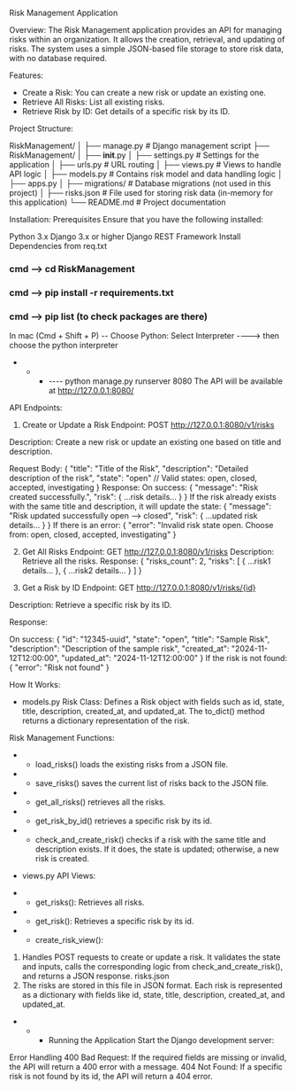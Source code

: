 Risk Management Application

Overview:
The Risk Management application provides an API for managing risks within an organization. It allows the creation, retrieval, and updating of risks. The system uses a simple JSON-based file storage to store risk data, with no database required.

Features:
* Create a Risk: You can create a new risk or update an existing one.
* Retrieve All Risks: List all existing risks.
* Retrieve Risk by ID: Get details of a specific risk by its ID.

Project Structure:

RiskManagement/
│
├── manage.py                # Django management script
├── RiskManagement/
│   ├── __init__.py
│   ├── settings.py          # Settings for the application
│   ├── urls.py              # URL routing
│   ├── views.py             # Views to handle API logic
│   ├── models.py            # Contains risk model and data handling logic
│   ├── apps.py
│   ├── migrations/          # Database migrations (not used in this project)
│
├── risks.json               # File used for storing risk data (in-memory for this application)
└── README.md                # Project documentation


Installation:
Prerequisites
Ensure that you have the following installed:

Python 3.x
Django 3.x or higher
Django REST Framework
Install Dependencies from req.txt
###  cmd --> cd RiskManagement
###  cmd --> pip install -r requirements.txt
###  cmd --> pip list (to check packages are there)

In mac (Cmd + Shift + P) -- Choose Python: Select Interpreter ----> then choose the python interpreter

* * * ---- python manage.py runserver 8080
The API will be available at http://127.0.0.1:8080/



API Endpoints:
1. Create or Update a Risk
Endpoint: POST http://127.0.0.1:8080/v1/risks

Description: Create a new risk or update an existing one based on title and description.

Request Body:
{
    "title": "Title of the Risk",
    "description": "Detailed description of the risk",
    "state": "open"  // Valid states: open, closed, accepted, investigating
}
Response:
On success:
{
    "message": "Risk created successfully.",
    "risk": { ...risk details... }
}
If the risk already exists with the same title and description, it will update the state:
{
    "message": "Risk updated successfully open --> closed",
    "risk": { ...updated risk details... }
}
If there is an error:
{
    "error": "Invalid risk state open. Choose from: open, closed, accepted, investigating"
}


2. Get All Risks
Endpoint: GET http://127.0.0.1:8080/v1/risks
Description: Retrieve all the risks.
Response:
{
    "risks_count": 2,
    "risks": [
        { ...risk1 details... },
        { ...risk2 details... }
    ]
}


3. Get a Risk by ID
Endpoint: GET http://127.0.0.1:8080/v1/risks/{id}

Description: Retrieve a specific risk by its ID.

Response:

On success:
{
    "id": "12345-uuid",
    "state": "open",
    "title": "Sample Risk",
    "description": "Description of the sample risk",
    "created_at": "2024-11-12T12:00:00",
    "updated_at": "2024-11-12T12:00:00"
}
If the risk is not found:
{
    "error": "Risk not found"
}


How It Works:
* models.py
Risk Class: 
Defines a Risk object with fields such as id, state, title, description, created_at, and updated_at. The to_dict() method returns a dictionary representation of the risk.

Risk Management Functions:
* * load_risks() loads the existing risks from a JSON file.
* * save_risks() saves the current list of risks back to the JSON file.
* * get_all_risks() retrieves all the risks.
* * get_risk_by_id() retrieves a specific risk by its id.
* * check_and_create_risk() checks if a risk with the same title and description exists. If it does, the state is updated; otherwise, a new risk is created.


* views.py
API Views:
* * get_risks(): Retrieves all risks.
* * get_risk(): Retrieves a specific risk by its id.
* * create_risk_view(): 
1. Handles POST requests to create or update a risk. It validates the state and inputs, calls the corresponding logic from check_and_create_risk(), and returns a JSON response.
risks.json
2. The risks are stored in this file in JSON format. Each risk is represented as a dictionary with fields like id, state, title, description, created_at, and updated_at.

* * * Running the Application
Start the Django development server:

Error Handling
400 Bad Request: If the required fields are missing or invalid, the API will return a 400 error with a message.
404 Not Found: If a specific risk is not found by its id, the API will return a 404 error.